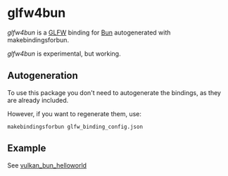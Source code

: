 # glfw4bun

*glfw4bun* is a [GLFW](https://www.glfw.org/) binding for [Bun](https://bun.sh/) autogenerated with makebindingsforbun.

*glfw4bun* is experimental, but working.

## Autogeneration

To use this package you don't need to autogenerate the bindings, as they are already included.

However, if you want to regenerate them, use:

`
makebindingsforbun glfw_binding_config.json
`

## Example

See [vulkan_bun_helloworld](https://github.com/davidmanzanares/vulkan_bun_helloworld)
